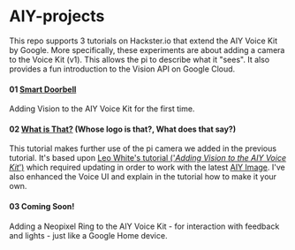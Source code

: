 # AIY-projects
This repo supports 3 tutorials on Hackster.io that extend the AIY Voice Kit by Google. More specifically, these experiments are about adding a camera to the Voice Kit (v1). This allows the pi to describe what it "sees". It also provides a fun introduction to the Vision API on Google Cloud.

#### 01 <a href="https://www.hackster.io/elizmyers/aiy-smart-doorbell-02d8ad"> Smart Doorbell</a>
Adding Vision to the AIY Voice Kit for the first time.

#### 02 <a href="https://www.hackster.io/elizmyers/add-vision-to-the-aiy-voice-kit-e9ff3d">What is That?</a> (Whose logo is that?, What does that say?)
This tutorial makes further use of the pi camera we added in the previous tutorial. It's based upon <a href="http://blog.mybigideas.uk/2018/03/adding-vision-to-your-aiy-project-in-4.html">Leo White's tutorial ('<i>Adding Vision to the AIY Voice Kit</i>')</a> which required updating in order to work with the latest <a href="https://github.com/google/aiyprojects-raspbian/releases/tag/v20181116">AIY Image</a>. I've also enhanced the Voice UI and explain in the tutorial how to make it your own.

#### 03 Coming Soon!
Adding a Neopixel Ring to the AIY Voice Kit - for interaction with feedback and lights - just like a Google Home device. 
